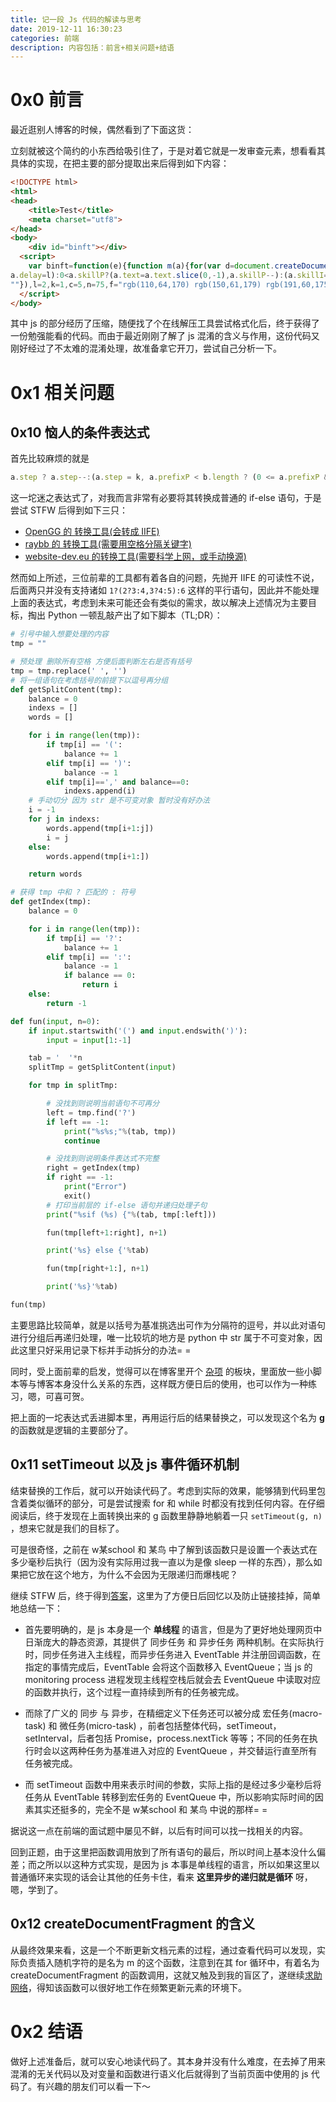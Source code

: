 ```yaml
---
title: 记一段 Js 代码的解读与思考
date: 2019-12-11 16:30:23
categories: 前端
description: 内容包括：前言+相关问题+结语
---
```


# 0x0 前言

最近逛别人博客的时候，偶然看到了下面这货：
> <div id="yuren-content"></div>

立刻就被这个简约的小东西给吸引住了，于是对着它就是一发审查元素，想看看其具体的实现，在把主要的部分提取出来后得到如下内容：

```html
<!DOCTYPE html>
<html>
<head>
    <title>Test</title>
    <meta charset="utf8">
</head>
<body>
 	<div id="binft"></div>
  <script>
    var binft=function(e){function m(a){for(var d=document.createDocumentFragment(),c=0;a>c;c++){var b=document.createElement("span");b.textContent=String.fromCharCode(94*Math.random()+33);b.style.color=f[Math.floor(Math.random()*f.length)];d.appendChild(b)}return d}function g(){var d=h[a.skillI];a.step?a.step--:(a.step=k,a.prefixP<b.length?(0<=a.prefixP&&(a.text+=b[a.prefixP]),a.prefixP++):"forward"===a.direction?a.skillP<d.length?(a.text+=d[a.skillP],a.skillP++):a.delay?a.delay--:(a.direction="backward",
a.delay=l):0<a.skillP?(a.text=a.text.slice(0,-1),a.skillP--):(a.skillI=(a.skillI+1)%h.length,a.direction="forward"));e.textContent=a.text;e.appendChild(m(a.prefixP<b.length?Math.min(c,c+a.prefixP):Math.min(c,d.length-a.skillP)));setTimeout(g,n)}var b="",h="\u9752\u9752\u9675\u4e0a\u67cf\uff0c\u78ca\u78ca\u6da7\u4e2d\u77f3\u3002 \u4eba\u751f\u5929\u5730\u95f4\uff0c\u5ffd\u5982\u8fdc\u884c\u5ba2\u3002 \u6597\u9152\u76f8\u5a31\u4e50\uff0c\u804a\u539a\u4e0d\u4e3a\u8584\u3002 \u9a71\u8f66\u7b56\u9a7d\u9a6c\uff0c\u6e38\u620f\u5b9b\u4e0e\u6d1b\u3002 \u6d1b\u4e2d\u4f55\u90c1\u90c1\uff0c\u51a0\u5e26\u81ea\u76f8\u7d22\u3002 \u957f\u8862\u7f57\u5939\u5df7\uff0c\u738b\u4faf\u591a\u7b2c\u5b85\u3002 \u4e24\u5bab\u9065\u76f8\u671b\uff0c\u53cc\u9619\u767e\u4f59\u5c3a\u3002 \u6781\u5bb4\u5a31\u5fc3\u610f\uff0c\u621a\u621a\u4f55\u6240\u8feb\uff1f".split(" ").map(function(a){return a+
""}),l=2,k=1,c=5,n=75,f="rgb(110,64,170) rgb(150,61,179) rgb(191,60,175) rgb(228,65,157) rgb(254,75,131) rgb(255,94,99) rgb(255,120,71) rgb(251,150,51) rgb(226,183,47) rgb(198,214,60) rgb(175,240,91) rgb(127,246,88) rgb(82,246,103) rgb(48,239,130) rgb(29,223,163) rgb(26,199,194) rgb(35,171,216) rgb(54,140,225) rgb(76,110,219) rgb(96,84,200)".split(" "),a={text:"",prefixP:-c,skillI:0,skillP:0,direction:"forward",delay:l,step:k};g()};binft(document.getElementById('binft'));
  </script>
</body>
```

其中 js 的部分经历了压缩，随便找了个在线解压工具尝试格式化后，终于获得了一份勉强能看的代码。而由于最近刚刚了解了 js 混淆的含义与作用，这份代码又刚好经过了不太难的混淆处理，故准备拿它开刀，尝试自己分析一下。

# 0x1 相关问题

## 0x10 恼人的条件表达式

首先比较麻烦的就是

```javascript
a.step ? a.step--:(a.step = k, a.prefixP < b.length ? (0 <= a.prefixP && (a.text += b[a.prefixP]), a.prefixP++) : "forward" === a.direction ? a.skillP < d.length ? (a.text += d[a.skillP], a.skillP++) : a.delay ? a.delay--:(a.direction = "backward", a.delay = l) : 0 < a.skillP ? (a.text = a.text.slice(0, -1), a.skillP--) : (a.skillI = (a.skillI + 1) % h.length, a.direction = "forward"))
```

这一坨迷之表达式了，对我而言非常有必要将其转换成普通的 if-else 语句，于是尝试 STFW 后得到如下三只：

- [OpenGG 的 转换工具(会转成 IIFE)](https://opengg.github.io/babel-plugin-transform-ternary-to-if-else/)
- [raybb 的 转换工具(需要用空格分隔关键字)](https://raybb.github.io/ternary-converter/)
- [website-dev.eu 的转换工具(需要科学上网，或手动换源)](converter.website-dev.eu)

然而如上所述，三位前辈的工具都有着各自的问题，先抛开 IIFE 的可读性不说，后面两只并没有支持诸如  `1?(2?3:4,3?4:5):6` 这样的平行语句，因此并不能处理上面的表达式，考虑到未来可能还会有类似的需求，故以解决上述情况为主要目标，掏出 Python 一顿乱敲产出了如下脚本（TL;DR）：

```python
# 引号中输入想要处理的内容
tmp = ""

# 预处理 删除所有空格 方便后面判断左右是否有括号
tmp = tmp.replace(' ', '')
# 将一组语句在考虑括号的前提下以逗号再分组
def getSplitContent(tmp):
	balance = 0
	indexs = []
	words = []

	for i in range(len(tmp)):
		if tmp[i] == '(':
			balance += 1
		elif tmp[i] == ')':
			balance -= 1
		elif tmp[i]==',' and balance==0:
			indexs.append(i)
	# 手动切分 因为 str 是不可变对象 暂时没有好办法
	i = -1
	for j in indexs:
		words.append(tmp[i+1:j])
		i = j
	else:
		words.append(tmp[i+1:])

	return words

# 获得 tmp 中和 ? 匹配的 : 符号
def getIndex(tmp):
	balance = 0

	for i in range(len(tmp)):
		if tmp[i] == '?':
			balance += 1
		elif tmp[i] == ':':
			balance -= 1
			if balance == 0:
				return i
	else:
		return -1

def fun(input, n=0):
	if input.startswith('(') and input.endswith(')'):
		input = input[1:-1]

	tab = '  '*n
	splitTmp = getSplitContent(input)

	for tmp in splitTmp:

		# 没找到则说明当前语句不可再分
		left = tmp.find('?')
		if left == -1:
			print("%s%s;"%(tab, tmp))
			continue

		# 没找到则说明条件表达式不完整
		right = getIndex(tmp)
		if right == -1:
			print("Error")
			exit()
		# 打印当前层的 if-else 语句并递归处理子句
		print("%sif (%s) {"%(tab, tmp[:left]))

		fun(tmp[left+1:right], n+1)

		print('%s} else {'%tab)

		fun(tmp[right+1:], n+1)

		print('%s}'%tab)

fun(tmp)

```

主要思路比较简单，就是以括号为基准挑选出可作为分隔符的逗号，并以此对语句进行分组后再递归处理，唯一比较坑的地方是 python 中 str 属于不可变对象，因此这里只好采用记录下标并手动拆分的办法= =

同时，受上面前辈的启发，觉得可以在博客里开个 [杂项](/tools/) 的板块，里面放一些小脚本等与博客本身没什么关系的东西，这样既方便日后的使用，也可以作为一种练习，嗯，可喜可贺。

把上面的一坨表达式丢进脚本里，再用运行后的结果替换之，可以发现这个名为 **g** 的函数就是逻辑的主要部分了。

## 0x11 setTimeout 以及 js 事件循环机制

结束替换的工作后，就可以开始读代码了。考虑到实际的效果，能够猜到代码里包含着类似循环的部分，可是尝试搜索 for 和 while 时都没有找到任何内容。在仔细阅读后，终于发现在上面转换出来的 g 函数里静静地躺着一只 `setTimeout(g, n)` ，想来它就是我们的目标了。

可是很奇怪，之前在 w某school 和 某鸟 中了解到该函数只是设置一个表达式在多少毫秒后执行（因为没有实际用过我一直以为是像 sleep 一样的东西），那么如果把它放在这个地方，为什么不会因为无限递归而爆栈呢？

继续 STFW 后，终于得到[答案](https://juejin.im/post/59e85eebf265da430d571f89)，这里为了方便日后回忆以及防止链接挂掉，简单地总结一下：

- 首先要明确的，是 js 本身是一个 **单线程** 的语言，但是为了更好地处理网页中日渐庞大的静态资源，其提供了 同步任务 和 异步任务 两种机制。在实际执行时，同步任务进入主线程，而异步任务进入 EventTable 并注册回调函数，在指定的事情完成后，EventTable 会将这个函数移入 EventQueue；当 js 的 monitoring process 进程发现主线程空栈后就会去 EventQueue 中读取对应的函数并执行，这个过程一直持续到所有的任务被完成。

- 而除了广义的 同步 与 异步，在精细定义下任务还可以被分成 宏任务(macro-task) 和 微任务(micro-task) ，前者包括整体代码，setTimeout，setInterval，后者包括 Promise，process.nextTick 等等；不同的任务在执行时会以这两种任务为基准进入对应的 EventQueue ，并交替运行直至所有任务被完成。

- 而 setTimeout 函数中用来表示时间的参数，实际上指的是经过多少毫秒后将任务从 EventTable 转移到宏任务的 EventQueue 中，所以影响实际时间的因素其实还挺多的，完全不是 w某school 和 某鸟 中说的那样= =

据说这一点在前端的面试题中屡见不鲜，以后有时间可以找一找相关的内容。

回到正题，由于这里把函数调用放到了所有语句的最后，所以时间上基本没什么偏差；而之所以以这种方式实现，是因为 js 本事是单线程的语言，所以如果这里以普通循环来实现的话会让其他的任务卡住，看来 **这里异步的递归就是循环** 呀，嗯，学到了。

## 0x12 createDocumentFragment 的含义

从最终效果来看，这是一个不断更新文档元素的过程，通过查看代码可以发现，实际负责插入随机字符的是名为 m 的这个函数，注意到在其 for 循环中，有着名为 createDocumentFragment 的函数调用，这就又触及到我的盲区了，遂继续[求助网络](https://developer.mozilla.org/en-US/docs/Web/API/Document/createDocumentFragment)，得知该函数可以很好地工作在频繁更新元素的环境下。

# 0x2 结语

做好上述准备后，就可以安心地读代码了。其本身并没有什么难度，在去掉了用来混淆的无关代码以及对变量和函数进行语义化后就得到了当前页面中使用的 js 代码了。有兴趣的朋友们可以看一下～

<script>
// 作为 web 坑的新人，非常渴望找到一个可以交流技术或可以一起合作写项目的个人或
// 团体，如果您对此有兴趣的话，非常欢迎通过右侧的联系方式与我交流～
	(()=>{
		let div = document.querySelector('#yuren-content');
		let sequences = ["一二三四五，上山打老虎。", "老虎没打到，打到小松鼠。"];
		let colors = ["rgb(110,64,170)", "rgb(150,61,179)", "rgb(191,60,175)", "rgb(228,65,157)", "rgb(254,75,131)", "rgb(255,94,99)", "rgb(255,120,71)", "rgb(251,150,51)", "rgb(226,183,47)", "rgb(198,214,60)", "rgb(175,240,91)", "rgb(127,246,88)", "rgb(82,246,103)", "rgb(48,239,130)", "rgb(29,223,163)", "rgb(26,199,194)", "rgb(35,171,216)", "rgb(54,140,225)", "rgb(76,110,219)", "rgb(96,84,200)"];



		function getOneColor() {
			return colors[Math.floor(Math.random()*colors.length)];
		}
		
		function getSomeChar(r) {
			let n=document.createDocumentFragment();
			for (let i=0; i<r; ++i) {
				let l = document.createElement('span');
				l.textContent = String.fromCharCode(33+94*Math.random());
				l.style.color = getOneColor();
	
				n.appendChild(l);
			}
			return n;
		}
	
		let tmp = "";
		let index = 0;
		let which = 0;
		let delay = 2;
		let stop = true;
		let direction = "forward";
	
		function run() {
			let seq = sequences[which];
			if (stop) {
				stop = false;
			} else {
				stop = true;
				if (direction === "forward") {
					if (index < seq.length) {
						tmp += seq[index];
						++index;
					} else {
						if (delay) {
							--delay;
						} else {
							direction = 'backward';
							delay = 2;
						}
					}
				} else {
					if (index > 0) {
						tmp = tmp.slice(0, -1);
						--index;
					} else {
						which = (which+1)%sequences.length;
						direction = 'forward';
					}
				}
			}
			div.textContent = tmp;
			div.appendChild(getSomeChar(Math.min(5, seq.length-index)));
			setTimeout(run, 75);
		}
		run();
	})();
</script>